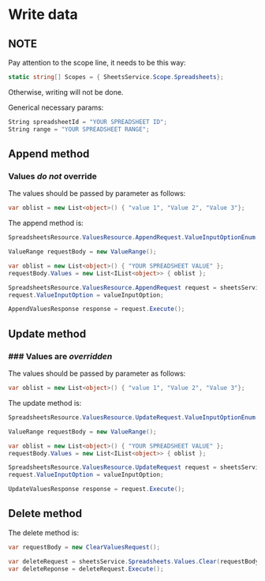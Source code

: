 # Write data

## NOTE

Pay attention to the scope line, it needs to be this way:

```C#
static string[] Scopes = { SheetsService.Scope.Spreadsheets};
```
Otherwise, writing will not be done.

Generical necessary params:

```C#
String spreadsheetId = "YOUR SPREADSHEET ID";
String range = "YOUR SPREADSHEET RANGE";
```

## Append method

### Values *do not* override

The values ​​should be passed by parameter as follows:

```C#
var oblist = new List<object>() { "value 1", "Value 2", "Value 3"};
```

The append method is:

```C#
SpreadsheetsResource.ValuesResource.AppendRequest.ValueInputOptionEnum valueInputOption = SpreadsheetsResource.ValuesResource.AppendRequest.ValueInputOptionEnum.USERENTERED;

ValueRange requestBody = new ValueRange();

var oblist = new List<object>() { "YOUR SPREADSHEET VALUE" };
requestBody.Values = new List<IList<object>> { oblist };

SpreadsheetsResource.ValuesResource.AppendRequest request = sheetsService.Spreadsheets.Values.Append(requestBody, spreadsheetId, range);
request.ValueInputOption = valueInputOption;

AppendValuesResponse response = request.Execute();
```

## Update method

### ### Values are *overridden*

The values ​​should be passed by parameter as follows:

```C#
var oblist = new List<object>() { "value 1", "Value 2", "Value 3"};
```

The update method is:

```C#
SpreadsheetsResource.ValuesResource.UpdateRequest.ValueInputOptionEnum valueInputOption = SpreadsheetsResource.ValuesResource.UpdateRequest.ValueInputOptionEnum.USERENTERED;

ValueRange requestBody = new ValueRange();

var oblist = new List<object>() { "YOUR SPREADSHEET VALUE" };
requestBody.Values = new List<IList<object>> { oblist };

SpreadsheetsResource.ValuesResource.UpdateRequest request = sheetsService.Spreadsheets.Values.Update(requestBody, spreadsheetId, range);
request.ValueInputOption = valueInputOption;

UpdateValuesResponse response = request.Execute();
```

## Delete method

The delete method is:

```C#
var requestBody = new ClearValuesRequest();

var deleteRequest = sheetsService.Spreadsheets.Values.Clear(requestBody, spreadsheetId, range);
var deleteReponse = deleteRequest.Execute();
```



